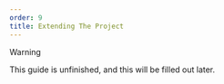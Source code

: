 ```yaml
---
order: 9
title: Extending The Project
---
```


<!-- Multiplayer, port to 3d, CI workflows, etc-->
> [!WARNING]
> This guide is unfinished, and this will be filled out later.